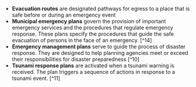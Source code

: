 - **Evacuation routes** are designated pathways for egress to a place that is safe before or during an emergency event  
- **Municipal emergency plans** govern the provision of important emergency services and the procedures that regulate emergency response. These plans specify the procedures that guide the safe evacuation of persons in the face of an emergency. [^14]
- **Emergency management plans** serve to guide the process of disaster response. They are designed to help planning agencies meet or exceed their responsibilities for disaster preparedness [^10]
- **Tsunami response plans** are activated when a tsunami warning is received. The plan triggers a sequence of actions in response to a tsunami event. [^11]
